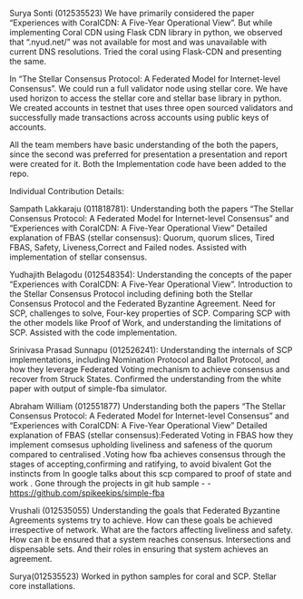 Surya Sonti (012535523)
We have primarily considered the paper “Experiences with CoralCDN: A Five-Year Operational View”. But while implementing Coral CDN using Flask CDN library in python, we observed that “.nyud.net/” was not available for most and was unavailable with current DNS resolutions. Tried the coral using Flask-CDN and presenting the same.

In “The Stellar Consensus Protocol: A Federated Model for Internet-level Consensus”. We could run a full validator node using stellar core. We have used horizon to access the stellar core and stellar base library in python. We created accounts in testnet that uses three open sourced validators and successfully made transactions across accounts using public keys of accounts.

All the team members have basic understanding of the both the papers, since the second was preferred for presentation a presentation and report were created for it. 
Both the Implementation code have been added to the repo.

Individual Contribution Details:

Sampath Lakkaraju (011818781): 
Understanding both the papers “The Stellar Consensus Protocol: A Federated Model for Internet-level Consensus” and “Experiences with CoralCDN: A Five-Year Operational View”
Detailed explanation of FBAS (stellar consensus):
Quorum, quorum slices, Tired FBAS, Safety, Liveness,Correct and Failed nodes. 
Assisted with implementation of stellar consensus.

Yudhajith Belagodu (012548354):
Understanding the concepts of the paper “Experiences with CoralCDN: A Five-Year Operational View”. Introduction to the Stellar Consensus Protocol including defining both the Stellar Consensus Protocol and the Federated Byzantine Agreement. Need for SCP, challenges to solve, Four-key properties of SCP. Comparing SCP with the other models like Proof of Work, and understanding the limitations of SCP.
Assisted with the code implementation.

Srinivasa Prasad Sunnapu (012526241):
Understanding the internals of SCP implementations, including Nomination Protocol and Ballot Protocol, and how they leverage Federated Voting mechanism to achieve consensus and recover from Struck States. Confirmed the understanding from the white paper with output of simple-fba simulator. 


 Abraham William (012551877)
Understanding both the papers “The Stellar Consensus Protocol: A Federated Model for Internet-level Consensus” and “Experiences with CoralCDN: A Five-Year Operational View”
Detailed explanation of FBAS (stellar consensus):Federated Voting in FBAS how they implement comsesus upholding liveliness and safeness of the quorum compared to centralised 
.Voting how fba achieves consensus through the stages of accepting,confirming and ratifying, to avoid bivalent Got the instincts from In google talks about this scp compared to proof of state and work .
 Gone through the projects in git hub sample - -https://github.com/spikeekips/simple-fba 


Vrushali (012535055)
Understanding the goals that Federated Byzantine Agreements systems try to achieve. How can these goals be achieved irrespective of network. What are the factors affecting liveliness and safety. How can it be ensured that a system reaches consensus. Intersections and dispensable sets.  And their roles in ensuring that system achieves an agreement. 

Surya(012535523)
Worked in python samples for coral and SCP. Stellar core installations.

